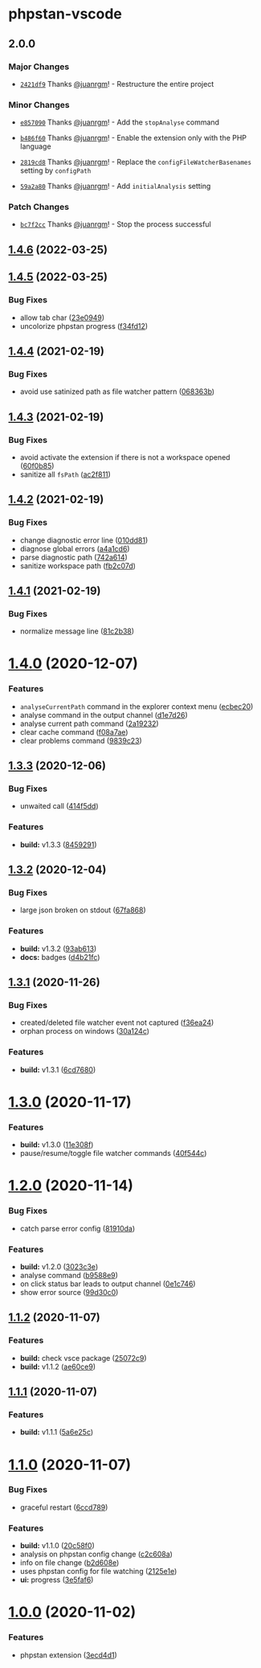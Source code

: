 # phpstan-vscode

## 2.0.0

### Major Changes

- [`2421df9`](https://github.com/swordev/phpstan-vscode/commit/2421df956698a3305a872308e8f3d98e02039062) Thanks [@juanrgm](https://github.com/juanrgm)! - Restructure the entire project

### Minor Changes

- [`e857090`](https://github.com/swordev/phpstan-vscode/commit/e85709074cac13ab31f94bcfea8b4af15ff7b82e) Thanks [@juanrgm](https://github.com/juanrgm)! - Add the `stopAnalyse` command

- [`b486f60`](https://github.com/swordev/phpstan-vscode/commit/b486f60d687f0c5234d27829469c9991d46ac89c) Thanks [@juanrgm](https://github.com/juanrgm)! - Enable the extension only with the PHP language

- [`2819cd8`](https://github.com/swordev/phpstan-vscode/commit/2819cd8a3f3b7ae1d13c35ebd0cd0ceb79cbdd3b) Thanks [@juanrgm](https://github.com/juanrgm)! - Replace the `configFileWatcherBasenames` setting by `configPath`

- [`59a2a80`](https://github.com/swordev/phpstan-vscode/commit/59a2a804a3901055d05a213c417b4f7a319f06cc) Thanks [@juanrgm](https://github.com/juanrgm)! - Add `initialAnalysis` setting

### Patch Changes

- [`bc7f2cc`](https://github.com/swordev/phpstan-vscode/commit/bc7f2ccbaff312badba00cb07c96bb62942fba9d) Thanks [@juanrgm](https://github.com/juanrgm)! - Stop the process successful

## [1.4.6](https://github.com/swordev/phpstan-vscode/compare/v1.4.5...v1.4.6) (2022-03-25)

## [1.4.5](https://github.com/swordev/phpstan-vscode/compare/v1.4.4...v1.4.5) (2022-03-25)

### Bug Fixes

- allow tab char ([23e0949](https://github.com/swordev/phpstan-vscode/commit/23e0949206fe48ed4bda1cc3f14e904107a44cc3))
- uncolorize phpstan progress ([f34fd12](https://github.com/swordev/phpstan-vscode/commit/f34fd12763f911035adf5b37e96df45986ed0a12))

## [1.4.4](https://github.com/swordev/phpstan-vscode/compare/v1.4.3...v1.4.4) (2021-02-19)

### Bug Fixes

- avoid use satinized path as file watcher pattern ([068363b](https://github.com/swordev/phpstan-vscode/commit/068363b7458affeb7dab0d892b06aaeddfcee436))

## [1.4.3](https://github.com/swordev/phpstan-vscode/compare/v1.4.2...v1.4.3) (2021-02-19)

### Bug Fixes

- avoid activate the extension if there is not a workspace opened ([60f0b85](https://github.com/swordev/phpstan-vscode/commit/e7de9e8a6b0854b0c8b42c10218f763e4efd4354))
- sanitize all `fsPath` ([ac2f811](https://github.com/swordev/phpstan-vscode/commit/89c146075f1d06af693e4fcdf176e7dbfb5e54ea))

## [1.4.2](https://github.com/swordev/phpstan-vscode/compare/v1.4.1...v1.4.2) (2021-02-19)

### Bug Fixes

- change diagnostic error line ([010dd81](https://github.com/swordev/phpstan-vscode/commit/010dd81b14b601a8d360bfcf728679939ff2d3e5))
- diagnose global errors ([a4a1cd6](https://github.com/swordev/phpstan-vscode/commit/a4a1cd68ebe1390988fbdaed5cba498cab6a6e2e))
- parse diagnostic path ([742a614](https://github.com/swordev/phpstan-vscode/commit/256048b0192328e5d5714194d6ee670916aa46f1))
- sanitize workspace path ([fb2c07d](https://github.com/swordev/phpstan-vscode/commit/7bd58740b07c416aefd3080374e226537d311daf))

## [1.4.1](https://github.com/swordev/phpstan-vscode/compare/v1.4.0...v1.4.1) (2021-02-19)

### Bug Fixes

- normalize message line ([81c2b38](https://github.com/swordev/phpstan-vscode/commit/81c2b38b053725315a441ef9c5cb9f9525c101fa))

# [1.4.0](https://github.com/swordev/phpstan-vscode/compare/v1.3.3...v1.4.0) (2020-12-07)

### Features

- `analyseCurrentPath` command in the explorer context menu ([ecbec20](https://github.com/swordev/phpstan-vscode/commit/ecbec20c5d783c64b820fe5ad79511e093a309ff))
- analyse command in the output channel ([d1e7d26](https://github.com/swordev/phpstan-vscode/commit/d1e7d2651ddccf90f3e2dbf66a811a63232d1f13))
- analyse current path command ([2a19232](https://github.com/swordev/phpstan-vscode/commit/2a1923212b8ce9bd67d96fec1bf9d67657a2589d))
- clear cache command ([f08a7ae](https://github.com/swordev/phpstan-vscode/commit/f08a7ae74c2b0409b4466430a4f1fe97afe16622))
- clear problems command ([9839c23](https://github.com/swordev/phpstan-vscode/commit/9839c23917e288aca99e9bba720b351fd26b054a))

## [1.3.3](https://github.com/swordev/phpstan-vscode/compare/v1.3.2...v1.3.3) (2020-12-06)

### Bug Fixes

- unwaited call ([414f5dd](https://github.com/swordev/phpstan-vscode/commit/414f5dd90e65ac4d2db71907aeabc71588136767))

### Features

- **build:** v1.3.3 ([8459291](https://github.com/swordev/phpstan-vscode/commit/845929160e16ce00528599a536eae2a7f6673a86))

## [1.3.2](https://github.com/swordev/phpstan-vscode/compare/v1.3.1...v1.3.2) (2020-12-04)

### Bug Fixes

- large json broken on stdout ([67fa868](https://github.com/swordev/phpstan-vscode/commit/67fa868cc5ee3813f9b4844253c5695c40617025))

### Features

- **build:** v1.3.2 ([93ab613](https://github.com/swordev/phpstan-vscode/commit/93ab61326183e011c3e32c8f718c742b26d8c2cc))
- **docs:** badges ([d4b21fc](https://github.com/swordev/phpstan-vscode/commit/d4b21fc380c8178d46368b9d9fef7b7993fb21c4))

## [1.3.1](https://github.com/swordev/phpstan-vscode/compare/v1.3.0...v1.3.1) (2020-11-26)

### Bug Fixes

- created/deleted file watcher event not captured ([f36ea24](https://github.com/swordev/phpstan-vscode/commit/f36ea24fa945b8b64cb075fd4658320b0a6094ce))
- orphan process on windows ([30a124c](https://github.com/swordev/phpstan-vscode/commit/30a124cdcc1527f7d089131797659dcb67e47060))

### Features

- **build:** v1.3.1 ([6cd7680](https://github.com/swordev/phpstan-vscode/commit/6cd76803b4e242ab2014c0b33699c6fe28103d27))

# [1.3.0](https://github.com/swordev/phpstan-vscode/compare/v1.2.0...v1.3.0) (2020-11-17)

### Features

- **build:** v1.3.0 ([11e308f](https://github.com/swordev/phpstan-vscode/commit/11e308f58cb8e85312d6be319017efab044f1d82))
- pause/resume/toggle file watcher commands ([40f544c](https://github.com/swordev/phpstan-vscode/commit/40f544caf81afcdcecd6b47d664cf6362172a7a7))

# [1.2.0](https://github.com/swordev/phpstan-vscode/compare/v1.1.2...v1.2.0) (2020-11-14)

### Bug Fixes

- catch parse error config ([81910da](https://github.com/swordev/phpstan-vscode/commit/81910da7d4cfeea5784411e5766d0f2d442b3fa6))

### Features

- **build:** v1.2.0 ([3023c3e](https://github.com/swordev/phpstan-vscode/commit/3023c3e977bbdfb12d4e519c414284ea3f17939e))
- analyse command ([b9588e9](https://github.com/swordev/phpstan-vscode/commit/b9588e972171df81e7784b5ff50637846fb3354d))
- on click status bar leads to output channel ([0e1c746](https://github.com/swordev/phpstan-vscode/commit/0e1c746a85f5458505144f28533ce3173aaf2a52))
- show error source ([99d30c0](https://github.com/swordev/phpstan-vscode/commit/99d30c08dd8e0fa37a5a9f213eda42875264c36d))

## [1.1.2](https://github.com/swordev/phpstan-vscode/compare/v1.1.1...v1.1.2) (2020-11-07)

### Features

- **build:** check vsce package ([25072c9](https://github.com/swordev/phpstan-vscode/commit/25072c9bef666caf3fccfea96ff93f75b9bddddd))
- **build:** v1.1.2 ([ae60ce9](https://github.com/swordev/phpstan-vscode/commit/ae60ce9815041f890953fe5d2d1da0d2b413e97a))

## [1.1.1](https://github.com/swordev/phpstan-vscode/compare/v1.1.0...v1.1.1) (2020-11-07)

### Features

- **build:** v1.1.1 ([5a6e25c](https://github.com/swordev/phpstan-vscode/commit/5a6e25c7bcab6347ebef903dd1cf49349638fbf8))

# [1.1.0](https://github.com/swordev/phpstan-vscode/compare/v1.0.0...v1.1.0) (2020-11-07)

### Bug Fixes

- graceful restart ([6ccd789](https://github.com/swordev/phpstan-vscode/commit/6ccd7895e12146bd5c71c7101f9b314a92f94ddc))

### Features

- **build:** v1.1.0 ([20c58f0](https://github.com/swordev/phpstan-vscode/commit/20c58f0f1f4afb6cdd3d8f2d156764a2b93abdda))
- analysis on phpstan config change ([c2c608a](https://github.com/swordev/phpstan-vscode/commit/c2c608ab962b0fcc592ae623755953509bfb8973))
- info on file change ([b2d608e](https://github.com/swordev/phpstan-vscode/commit/b2d608e6b470e5e5bf603f1ebdf9713750d8aeb2))
- uses phpstan config for file watching ([2125e1e](https://github.com/swordev/phpstan-vscode/commit/2125e1e4115e88d8a694685bf603040bfb5c249a))
- **ui:** progress ([3e5faf6](https://github.com/swordev/phpstan-vscode/commit/3e5faf6ef20cd12723a362beb22a3206d0dd4cd1))

# [1.0.0](https://github.com/swordev/phpstan-vscode/compare/3ecd4d1c61fb76549a68b13d436228b7de7f4411...v1.0.0) (2020-11-02)

### Features

- phpstan extension ([3ecd4d1](https://github.com/swordev/phpstan-vscode/commit/3ecd4d1c61fb76549a68b13d436228b7de7f4411))
